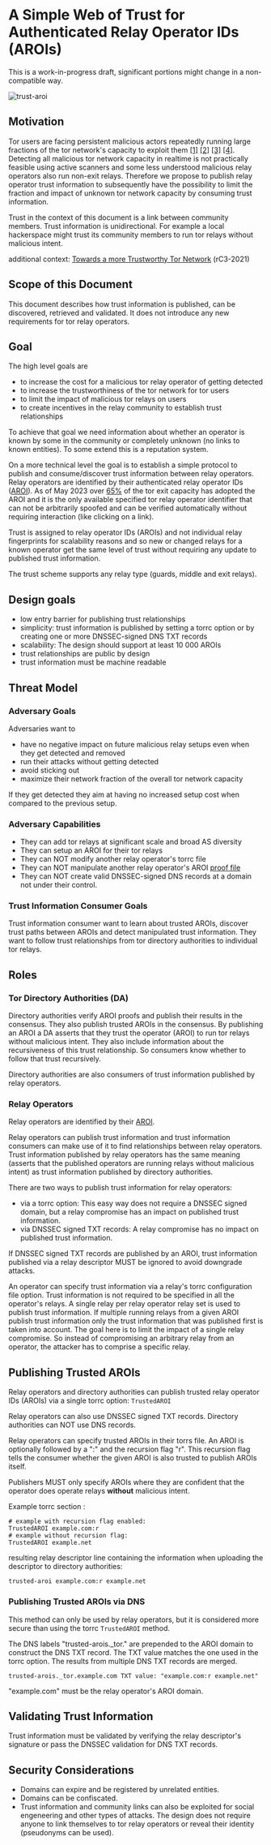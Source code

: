 
# A Simple Web of Trust for Authenticated Relay Operator IDs (AROIs)

This is a work-in-progress draft, significant portions might change in a non-compatible way.

![trust-aroi](https://user-images.githubusercontent.com/11165848/235495697-1424d733-5971-4e4a-b73e-b8f0808d8b7e.png)


## Motivation

Tor users are facing persistent malicious actors
repeatedly running large fractions of the tor network's capacity to exploit them 
[[1]](https://nusenu.medium.com/the-growing-problem-of-malicious-relays-on-the-tor-network-2f14198af548)
[[2]](https://nusenu.medium.com/how-malicious-tor-relays-are-exploiting-users-in-2020-part-i-1097575c0cac)
[[3]](https://nusenu.medium.com/tracking-one-year-of-malicious-tor-exit-relay-activities-part-ii-85c80875c5df)
[[4]](https://nusenu.medium.com/is-kax17-performing-de-anonymization-attacks-against-tor-users-42e566defce8).
Detecting all malicious tor network capacity in realtime is not practically feasible using active scanners and some less understood malicious relay operators
also run non-exit relays. Therefore we propose to publish relay operator trust information to subsequently have the possibility to limit the fraction
and impact of unknown tor network capacity by consuming trust information.

Trust in the context of this document is a link between community members. Trust information is unidirectional.
For example a local hackerspace might trust its community members to run tor relays without malicious intent.

additional context: [Towards a more Trustworthy Tor Network](https://media.ccc.de/v/rc3-2021-chaosstudiohamburg-475-towards-a-more-trustworthy-tor-network) (rC3-2021)

## Scope of this Document

This document describes how trust information is published, can be discovered, retrieved and validated.
It does not introduce any new requirements for tor relay operators. 

## Goal

The high level goals are

* to increase the cost for a malicious tor relay operator of getting detected 
* to increase the trustworthiness of the tor network for tor users
* to limit the impact of malicious tor relays on users
* to create incentives in the relay community to establish trust relationships

To achieve that goal we need information about whether an operator is
known by some in the community or completely unknown (no links to known entities). To some extend this is a reputation system.

On a more technical level the goal is to establish a simple protocol to publish and consume/discover trust information between relay operators.
Relay operators are identified by their authenticated relay operator IDs ([AROI](https://nusenu.github.io/OrNetStats/#authenticated-relay-operator-ids)).
As of May 2023 over [65%](https://nusenu.github.io/OrNetStats/#exit-fraction-by-aroi-over-time)
of the tor exit capacity has adopted the AROI and it is the only available specified tor relay operator identifier
that can not be arbitrarily spoofed and can be verified automatically without requiring interaction (like clicking on a link).

Trust is assigned to relay operator IDs (AROIs) and not individual relay fingerprints for scalability reasons and
so new or changed relays for a known operator get the same level of trust
without requiring any update to published trust information.

The trust scheme supports any relay type (guards, middle and exit relays).

## Design goals

- low entry barrier for publishing trust relationships
- simplicity: trust information is published by setting a torrc option or by creating one or more DNSSEC-signed DNS TXT records
- scalability: The design should support at least 10 000 AROIs
- trust relationships are public by design
- trust information must be machine readable

## Threat Model

### Adversary Goals

Adversaries want to 

* have no negative impact on future malicious relay setups even when they get detected and removed
* run their attacks without getting detected
* avoid sticking out
* maximize their network fraction of the overall tor network capacity

If they get detected they aim at having no increased setup cost when compared to the previous setup.

### Adversary Capabilities

* They can add tor relays at significant scale and broad AS diversity
* They can setup an AROI for their tor relays
* They can NOT modify another relay operator's torrc file
* They can NOT manipulate another relay operator's AROI [proof file](https://gitlab.torproject.org/tpo/core/torspec/-/blob/main/proposals/326-tor-relay-well-known-uri-rfc8615.md#well-knowntor-relayrsa-fingerprinttxt)
* They can NOT create valid DNSSEC-signed DNS records at a domain not under their control.

### Trust Information Consumer Goals

Trust information consumer want to learn about trusted AROIs, discover trust paths between AROIs 
and detect manipulated trust information. 
They want to follow trust relationships from tor directory authorities to individual tor relays.

## Roles

### Tor Directory Authorities (DA)

Directory authorities verify AROI proofs and publish their results in the consensus.
They also publish trusted AROIs in the consensus.
By publishing an AROI a DA asserts that they trust the operator (AROI) to run tor relays without malicious intent.
They also include information about the recursiveness of this trust relationship. So consumers know whether to follow that trust
recursively.

Directory authorities are also consumers of trust information published by relay operators.

### Relay Operators

Relay operators are identified by their [AROI](https://nusenu.github.io/OrNetStats/#authenticated-relay-operator-ids).

Relay operators can publish trust information and trust information consumers can make use of it to find relationships between relay operators. 
Trust information published by relay operators has the same meaning (asserts that the published operators are running relays without malicious intent)
as trust information published by directory authorities.

There are two ways to publish trust information for relay operators:

* via a torrc option: This easy way does not require a DNSSEC signed domain, but a relay compromise has an impact on published trust information.
* via DNSSEC signed TXT records: A relay compromise has no impact on published trust information.

If DNSSEC signed TXT records are published by an AROI, trust information published via a relay descriptor MUST be ignored to avoid downgrade attacks.

An operator can specify trust information via a relay's torrc configuration file option.
Trust information is not required to be specified in all the operator's relays. A single relay per relay operator relay set
is used to publish trust information. If multiple running relays from a given AROI publish trust information only the trust information that
was published first is taken into account. The goal here is to limit the impact of a single relay compromise. So instead of compromising an arbitrary relay
from an operator, the attacker has to comprise a specific relay.

## Publishing Trusted AROIs

Relay operators and directory authorities can publish trusted relay operator IDs (AROIs) via a single torrc option: `TrustedAROI`

Relay operators can also use DNSSEC signed TXT records. Directory authorities can NOT use DNS records.

Relay operators can specify trusted AROIs in their torrs file. An AROI is optionally followed by a ":" and the recursion flag "r".
This recursion flag tells the consumer whether the given AROI is also trusted to publish AROIs itself.

Publishers MUST only specify AROIs where they are confident that the operator does operate relays **without** malicious intent.

Example torrc section :
```
# example with recursion flag enabled:
TrustedAROI example.com:r
# example without recursion flag:
TrustedAROI example.net
```

resulting relay descriptor line containing the information when uploading the descriptor to directory authorities:
```
trusted-aroi example.com:r example.net
```
### Publishing Trusted AROIs via DNS

This method can only be used by relay operators, but it is considered more secure than using the torrc `TrustedAROI` method.

The DNS labels "trusted-arois._tor." are prepended to the AROI domain to construct the DNS TXT record.
The TXT value matches the one used in the torrc option. The results from multiple DNS TXT records are merged.

```
trusted-arois._tor.example.com TXT value: "example.com:r example.net"
```

"example.com" must be the relay operator's AROI domain.


## Validating Trust Information

Trust information must be validated by verifying the relay descriptor's signature or pass the DNSSEC validation for DNS TXT records.

## Security Considerations

* Domains can expire and be registered by unrelated entities.
* Domains can be confiscated.
* Trust information and community links can also be exploited for social engeneering and other types of attacks. The design does not require anyone to link themselves to tor relay operators or reveal their identity (pseudonyms can be used).
